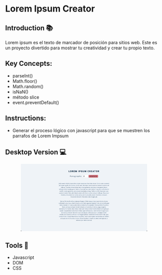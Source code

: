 

Lorem Ipsum Creator
============
## Introduction 📚
Lorem ipsum es el texto de marcador de posición para sitios web. Este es un proyecto divertido para mostrar tu creatividad y crear tu propio texto.

## Key Concepts:
* parseInt()
* Math.floor()
* Math.random()
* isNaN()
* método slice
* event.preventDefault()



## Instructions:
   - Generar el proceso lógico con javascript para que se muestren los parrafos de Lorem Impsum



## Desktop Version 💻

<p align="center">
  <img src="./assets/Imgs/loremIpsum.gif?raw=true" width=80% />
</p>

## Tools 🧰 

* Javascript
* DOM
* CSS






